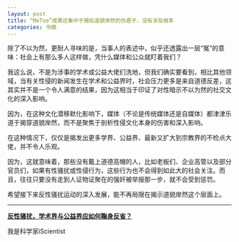 ```yaml
---
layout: post
title: “MeToo”成果还集中于揭批道貌岸然的伪君子，没有涉及根本
categories: 书摘
---
```


除了不以为然，更耐人寻味的是，当事人的表述中，似乎还透露出一层“冤”的意味：社会上有那么多人这样做，凭什么媒体和公众就盯着我们？

我这么说，不是为涉事的学术或公益大佬们洗地，但我们确实要看到，相比其他领域，当有关性侵的新闻发生在学术和公益界时，社会压力更多是来自道德反差，这其实并不是一个令人满意的结果，因为这相当于印证了对性暗示不以为然的社交文化的深入影响。

因为，在这种文化潜移默化影响下，媒体（不论是传统媒体还是自媒体）都津津乐道于揭穿道貌岸然，而不是聚焦于剖析性侵文化本身的伤害和深入影响。

在这种情况下，仅仅是揭发出更多学界、公益界、最新又扩大到宗教界的不检点大佬，并不令人乐观。

因为，这就意味着，那些没有戴上道德高帽的人，比如老板们、企业高管以及部分官员们，如果有性骚扰或性侵行为，这些行为也不会得到如此大的社会关注。而且，往往只要没有走到人证物证聚在的强奸被举报那一步，就不会受到惩罚。 

希望接下来反性骚扰运动的深入发展，能不再局限在揭示道貌岸然这个层面上。

---

**[反性骚扰，学术界与公益界应如何鞠身反省？](https://tech.sina.com.cn/d/f/2018-08-08/doc-ihhkuskt6382542.shtml)**

我是科学家iScientist

